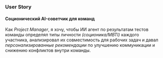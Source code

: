 ### User Story
#### Соционический AI-советчик для команд

Как *Project Manager*, я хочу, чтобы ИИ агент по результатам тестов команды определял типы личности *(соционика/MBTI)* каждого участника, анализировал их совместимость для рабочих задач и давал *персонализированные рекомендации* по улучшению коммуникации и снижению конфликтов внутри команды.
